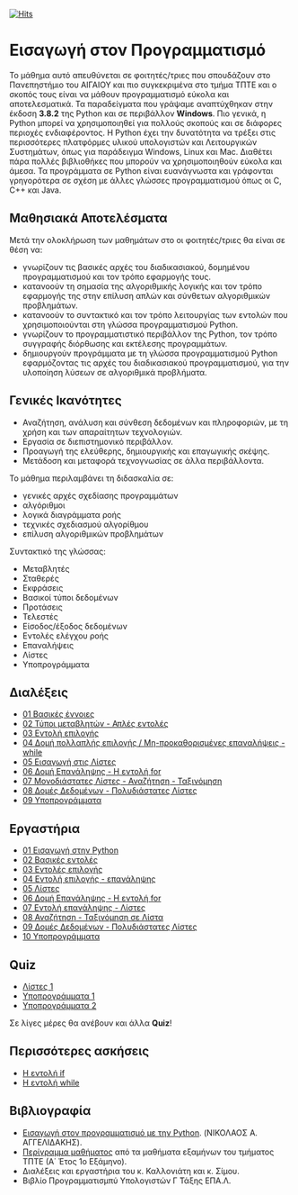 <!--
![Lines of code](https://img.shields.io/tokei/lines/github/Effie375/TPTE_PLR)
![GitHub issues](https://img.shields.io/github/issues-raw/Effie375/TPTE_PLR)
![GitHub](https://img.shields.io/github/license/Effie375/TPTE_PLR)
[![Gitter](https://badges.gitter.im/ΤΠΤΕ-AEGEAN/community.svg)](https://gitter.im/ΤΠΤΕ-AEGEAN/community?utm_source=badge&utm_medium=badge&utm_campaign=pr-badge)
-->
[![Hits](https://hits.seeyoufarm.com/api/count/incr/badge.svg?url=https%3A%2F%2Fgithub.com%2FEffie375%2FTPTE_PLR&count_bg=%2379C83D&title_bg=%23555555&icon=&icon_color=%23E7E7E7&title=hits&edge_flat=false)](https://hits.seeyoufarm.com)

# Εισαγωγή στον Προγραμματισμό

Το μάθημα αυτό απευθύνεται σε φοιτητές/τριες που σπουδάζουν στο Πανεπηστήμιο του ΑΙΓΑΙΟΥ και πιο συγκεκριμένα στο τμήμα ΤΠΤΕ και ο σκοπός τους είναι να μάθουν προγραμματισμό εύκολα και αποτελεσματικά. Τα παραδείγματα που γράψαμε αναπτύχθηκαν στην έκδοση **3.8.2** της Python και σε περιβάλλον **Windows**. Πιο γενικά, η Python μπορεί να χρησιμοποιηθεί για πολλούς σκοπούς και σε διάφορες περιοχές ενδιαφέροντος. Η Python έχει την δυνατότητα να τρέξει στις περισσότερες πλατφόρμες υλικού υπολογιστών και Λειτουργικών Συστημάτων, όπως για παράδειγμα Windows, Linux και Mac. Διαθέτει πάρα πολλές βιβλιοθήκες που μπορούν να χρησιμοποιηθούν εύκολα και άμεσα. Τα προγράμματα σε Python είναι ευανάγνωστα και γράφονται γρηγορότερα σε σχέση με άλλες γλώσσες προγραμματισμού όπως οι C, C++ και Java.

## Μαθησιακά Αποτελέσματα

Μετά την ολοκλήρωση των μαθημάτων στο οι φοιτητές/τριες θα είναι σε θέση να:

- γνωρίζουν τις βασικές αρχές του διαδικασιακού, δομημένου προγραμματισμού και τον τρόπο εφαρμογής τους.
- κατανοούν τη σημασία της αλγοριθμικής λογικής και τον τρόπο εφαρμογής της στην επίλυση απλών και σύνθετων αλγοριθμικών προβλημάτων.
- κατανοούν το συντακτικό και τον τρόπο λειτουργίας των εντολών που χρησιμοποιούνται στη γλώσσα προγραμματισμού Python.
- γνωρίζουν το προγραμματιστικό περιβάλλον της Python, τον τρόπο συγγραφής διόρθωσης και εκτέλεσης προγραμμάτων.
- δημιουργούν προγράμματα με τη γλώσσα προγραμματισμού Python εφαρμόζοντας τις
αρχές του διαδικασιακού προγραμματισμού, για την υλοποίηση λύσεων σε αλγοριθμικά προβλήματα.

## Γενικές Ικανότητες

- Αναζήτηση, ανάλυση και σύνθεση δεδομένων και πληροφοριών, με τη χρήση και των
απαραίτητων τεχνολογιών.
- Εργασία σε διεπιστημονικό περιβάλλον.
- Προαγωγή της ελεύθερης, δημιουργικής και επαγωγικής σκέψης.
- Μετάδοση και μεταφορά τεχνογνωσίας σε άλλα περιβάλλοντα.

Το μάθημα περιλαμβάνει τη διδασκαλία σε:

- γενικές αρχές σχεδίασης προγραμμάτων
- αλγόριθμοι
- λογικά διαγράμματα ροής
- τεχνικές σχεδιασμού αλγορίθμου
- επίλυση αλγοριθμικών προβλημάτων

Συντακτικό της γλώσσας:

- Μεταβλητές
- Σταθερές
- Εκφράσεις
- Βασικοί τύποι δεδομένων
- Προτάσεις
- Τελεστές
- Είσοδος/έξοδος δεδομένων
- Εντολές ελέγχου ροής
- Επαναλήψεις
- Λίστες
- Υποπρογράμματα

## Διαλέξεις

- [01 Βασικές έννοιες](lectures/lecture_01.md)
- [02 Τύποι μεταβλητών - Απλές εντολές](lectures/lecture_02.md)
- [03 Εντολή επιλογής](lectures/lecture_03.md)
- [04 Δομή πολλαπλής επιλογής / Μη-προκαθορισμένες επαναλήψεις - while](lectures/lecture_04.md)
- [05 Εισαγωγή στις Λίστες](lectures/lecture_05.md)
- [06 Δομή Επανάληψης - Η εντολή for](lectures/lecture_06.md)
- [07 Μονοδιάστατες Λίστες - Αναζήτηση - Ταξινόμηση](lectures/lecture_07.md)
- [08 Δομές Δεδομένων - Πολυδιάστατες Λίστες](lectures/lecture_08.md)
- [09 Υποπρογράμματα](lectures/lecture_09.md)

## Εργαστήρια

- [01 Εισαγωγή στην Python](labs/lab_01.md)
- [02 Βασικές εντολές](labs/lab_02.md)
- [03 Εντολές επιλογής](labs/lab_03.md)
- [04 Εντολή επιλογής - επανάληψης](labs/lab_04.md)
- [05 Λίστες](labs/lab_05.md)
- [06 Δομή Επανάληψης - Η εντολή for](labs/lab_06.md)
- [07 Εντολή επανάληψης - Λίστες](labs/lab_07.md)
- [08 Αναζήτηση - Ταξινόμηση σε Λίστα](labs/lab_08.md)
- [09 Δομές Δεδομένων - Πολυδιάστατες Λίστες](labs/lab_09.md)
- [10 Υποπρογράμματα](labs/lab_10.md)

## Quiz

- [Λίστες 1](https://forms.gle/tiiPPRpcML3BaRhYA)
- [Υποπρογράμματα 1](https://forms.gle/zM7QFk66ZA9W376p7)
- [Υποπρογράμματα 2](https://forms.gle/TcerN71VjnGjbV6fA)

Σε λίγες μέρες θα ανέβουν και άλλα **Quiz**!

<!-- 
- [Βασικές εντολές](https://forms.gle/YJEUsiR8aKk4WjLT8)
- [Λίστες Ι](https://forms.gle/gxi5QTjU3iLDU4rr7)
- [Λίστες ΙΙ](https://forms.gle/7WapsSYNN7keri7P6)
- [If - While - For](https://forms.gle/wfSRmQKTitLN6Nar5)
-->

## Περισσότερες ασκήσεις


- [Η εντολή if](more/docs/if_exercises.md)
- [Η εντολή while](more/docs/while_exercises.md)

## Βιβλιογραφία

- [Εισαγωγή στον προγραμματισμό με την Python](http://aggelid.mysch.gr/pythonbook/INTRODUCTION_TO_COMPUTER_PROGRAMMING_WITH_PYTHON.pdf). (ΝΙΚΟΛΑΟΣ Α. ΑΓΓΕΛΙΔΑΚΗΣ).
- [Περίγραμμα μαθήματος](http://www.ct.aegean.gr/Home/Proptyxiako) από τα μαθήματα εξαμήνων του τμήματος ΤΠΤΕ (Α΄ Έτος 1ο Εξάμηνο).
- Διαλέξεις και εργαστήρια του κ. Καλλονιάτη και κ. Σίμου.
- Βιβλίο Προγραμματισμπύ Υπολογιστών Γ ́Τάξης ΕΠΑ.Λ.
